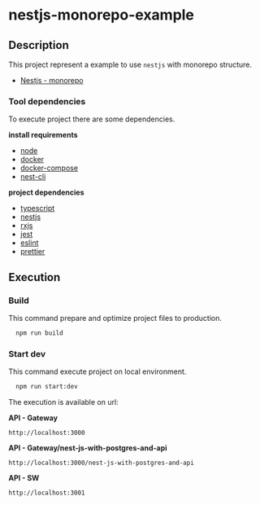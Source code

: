 # nestjs-monorepo-example

## Description

This project represent a example to use `nestjs` with monorepo structure.

- [Nestjs - monorepo](https://docs.nestjs.com/cli/monorepo#monorepo-mode)

### Tool dependencies

To execute project there are some dependencies.

**install requirements**

- [node](https://nodejs.org/en/)
- [docker](https://docs.docker.com/)
- [docker-compose](https://docs.docker.com/compose/compose-file/)
- [nest-cli](https://docs.nestjs.com/cli/overview)

**project dependencies**

- [typescript](https://www.typescriptlang.org/docs/)
- [nestjs](https://docs.nestjs.com/)
- [rxjs](https://rxjs.dev/api)
- [jest](https://jestjs.io/pt-BR/docs/getting-started)
- [eslint](https://eslint.org/docs/latest/)
- [prettier](https://prettier.io/docs/en/index.html)

## Execution

### Build

This command prepare and optimize project files to production.

```bash
  npm run build
```

### Start dev

This command execute project on local environment.

```bash
  npm run start:dev
```

The execution is available on url:

**API - Gateway**

```url
http://localhost:3000
```

**API - Gateway/nest-js-with-postgres-and-api**

```url
http://localhost:3000/nest-js-with-postgres-and-api
```

**API - SW**

```url
http://localhost:3001
```
